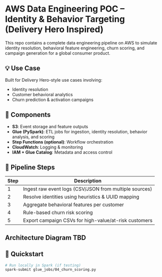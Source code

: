 # AWS Data Engineering POC – Identity & Behavior Targeting (Delivery Hero Inspired)

This repo contains a complete data engineering pipeline on AWS to simulate identity resolution, behavioral feature engineering, churn scoring, and campaign generation for a global consumer product.

## 💡 Use Case
Built for Delivery Hero-style use cases involving:
- Identity resolution
- Customer behavioral analytics
- Churn prediction & activation campaigns

## 🔧 Components

- **S3**: Event storage and feature outputs
- **Glue (PySpark)**: ETL jobs for ingestion, identity resolution, behavior analysis, and scoring
- **Step Functions (optional)**: Workflow orchestration
- **CloudWatch**: Logging & monitoring
- **IAM + Glue Catalog**: Metadata and access control

## 📁 Pipeline Steps

| Step | Description |
|------|-------------|
| 1    | Ingest raw event logs (CSV/JSON from multiple sources) |
| 2    | Resolve identities using heuristics & UUID mapping |
| 3    | Aggregate behavioral features per customer |
| 4    | Rule-based churn risk scoring |
| 5    | Export campaign CSVs for high-value/at-risk customers |

## Architecture Diagram TBD


## 🚀 Quickstart

```bash
# Run locally in Spark (if testing)
spark-submit glue_jobs/04_churn_scoring.py

